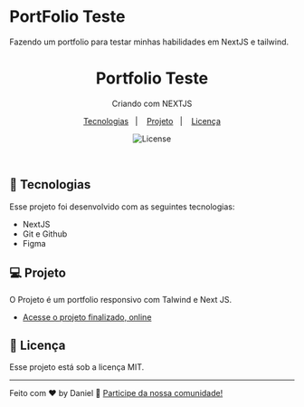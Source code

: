 # PortFolio Teste
Fazendo um portfolio para testar minhas habilidades em NextJS e tailwind.



<h1 align="center"> Portfolio Teste </h1>

<p align="center">
Criando com NEXTJS <br/>
</p>

<p align="center">
  <a href="#-tecnologias">Tecnologias</a>&nbsp;&nbsp;&nbsp;|&nbsp;&nbsp;&nbsp;
  <a href="#-projeto">Projeto</a>&nbsp;&nbsp;&nbsp;|&nbsp;&nbsp;&nbsp;
  <a href="#memo-licença">Licença</a>
</p>

<p align="center">
  <img alt="License" src="https://img.shields.io/static/v1?label=license&message=MIT&color=49AA26&labelColor=000000">
</p>

<br>



## 🚀 Tecnologias

Esse projeto foi desenvolvido com as seguintes tecnologias:


- NextJS
- Git e Github
- Figma

## 💻 Projeto

O Projeto é um portfolio responsivo com Talwind e Next JS.

- [Acesse o projeto finalizado, online](https://pomodoro-timer-wheat-nu.vercel.app)


## :memo: Licença

Esse projeto está sob a licença MIT.

---

Feito com ♥ by Daniel :wave: [Participe da nossa comunidade!](https://discord.gg/QvTzMj9n)

